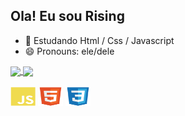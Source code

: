 ## Ola! Eu sou Rising

- 🌱 Estudando Html / Css / Javascript
- 😄 Pronouns: ele/dele

<a href="https://github.com/lobobr1641/github-readme-stats">
  <img height=200 align="center" src="https://github-readme-stats.vercel.app/api?username=lobobr1641&show_icons=true&theme=radical" />
</a>
<a href="https://github.com/lobobr1641/convoychat">
  <img height=200 align="center" src="https://github-readme-stats.vercel.app/api/top-langs?username=lobobr1641&layout=compact&langs_count=8&card_width=320&show_icons=true&theme=radical" />
</a>
<div style="display: inline_block"><br>
  <img align="center" alt="Rising-Js" height="30" width="40" src="https://raw.githubusercontent.com/devicons/devicon/master/icons/javascript/javascript-plain.svg">
  <img align="center" alt="Rising-HTML" height="30" width="40" src="https://raw.githubusercontent.com/devicons/devicon/master/icons/html5/html5-original.svg">
  <img align="center" alt="Rising-CSS" height="30" width="40" src="https://raw.githubusercontent.com/devicons/devicon/master/icons/css3/css3-original.svg">
</div>
